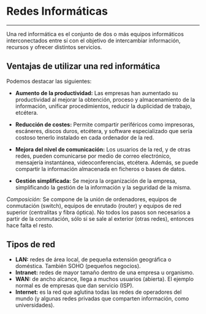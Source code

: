 # Redes Informáticas
---

Una red informática es el conjunto de dos o más equipos informáticos interconectados entre sí con el objetivo de intercambiar información,  recursos y ofrecer distintos servicios. 
 
## Ventajas de utilizar una red informática
 
Podemos destacar las siguientes:

- **Aumento de la productividad:** Las empresas han aumentado su productividad al mejorar la obtención, proceso y almacenamiento de la información, unificar procedimientos, reducir la duplicidad de trabajo, etcétera. 

- **Reducción de costes:** Permite compartir periféricos como impresoras, escáneres, discos duros, etcétera, y software especializado que sería costoso tenerlo instalado en cada ordenador de la red. 

- **Mejora del nivel de comunicación:** Los usuarios de la red, y de otras redes, pueden comunicarse por medio de correo electrónico, mensajería instantánea, videoconferencias, etcétera. Además, se puede compartir la información almacenada en ficheros o bases de datos. 

- **Gestión simplificada:** Se mejora la organización de la empresa, simplificando la gestión de la información y la seguridad de la misma. 
 
*Composición:* Se compone de la unión de ordenadores, equipos de conmutación (switch), equipos de enrutado (router) y equipos de red superior (centralitas y fibra óptica). No todos los pasos son necesarios a partir de la conmutación, sólo si se sale al exterior (otras redes), entonces hace falta el resto. 
 
## Tipos de red

- **LAN:** redes de área local, de pequeña extensión geográfica o doméstica. También SOHO (pequeños negocios).
- **Intranet:** redes de mayor tamaño dentro de una empresa u organismo.
- **WAN:** de ancho alcance, llega a muchos usuarios (abierta). El ejemplo normal es de empresas que dan servicio (ISP).
- **Internet:** es la red que aglutina todas las redes de operadores del mundo (y algunas redes privadas que comparten información, como universidades). 